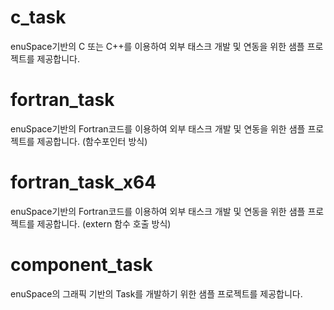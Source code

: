 # c_task
enuSpace기반의 C 또는 C++를 이용하여 외부 태스크 개발 및 연동을 위한 샘플 프로젝트를 제공합니다.

# fortran_task
enuSpace기반의 Fortran코드를 이용하여 외부 태스크 개발 및 연동을 위한 샘플 프로젝트를 제공합니다.
(함수포인터 방식)

# fortran_task_x64
enuSpace기반의 Fortran코드를 이용하여 외부 태스크 개발 및 연동을 위한 샘플 프로젝트를 제공합니다.
(extern 함수 호출 방식)

# component_task
enuSpace의 그래픽 기반의 Task를 개발하기 위한 샘플 프로젝트를 제공합니다.
